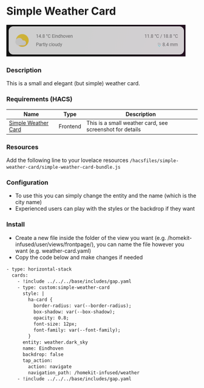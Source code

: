 # Simple Weather Card
![Homekit Infused](../images/simple-weather-card.png)

### Description
This is a small and elegant (but simple) weather card.

### Requirements (HACS)
| Name | Type  | Description |
|----------------------------------|-------------|---------------------------------------------------------------------------------------------------------------------------------------------------------------------------------------------------------|
| [Simple Weather Card](https://github.com/kalkih/simple-weather-card) | Frontend | This is a small weather card, see screenshot for details |

### Resources
Add the following line to your lovelace resources 
```/hacsfiles/simple-weather-card/simple-weather-card-bundle.js```

### Configuration
- To use this you can simply change the entity and the name (which is the city name)
- Experienced users can play with the styles or the backdrop if they want

### Install
- Create a new file inside the folder of the view you want (e.g. /homekit-infused/user/views/frontpage/), you can name the file however you want (e.g. weather-card.yaml)
- Copy the code below and make changes if needed

```
- type: horizontal-stack
  cards:
    - !include ../../../base/includes/gap.yaml
    - type: custom:simple-weather-card                    
      style: |
        ha-card {
          border-radius: var(--border-radius);
          box-shadow: var(--box-shadow);
          opacity: 0.8;
          font-size: 12px;
          font-family: var(--font-family);
        }                      
      entity: weather.dark_sky
      name: Eindhoven
      backdrop: false
      tap_action:
        action: navigate
        navigation_path: /homekit-infused/weather
    - !include ../../../base/includes/gap.yaml
```

